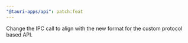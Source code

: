 ```yaml
---
"@tauri-apps/api": patch:feat
---
```


Change the IPC call to align with the new format for the custom protocol based API.
